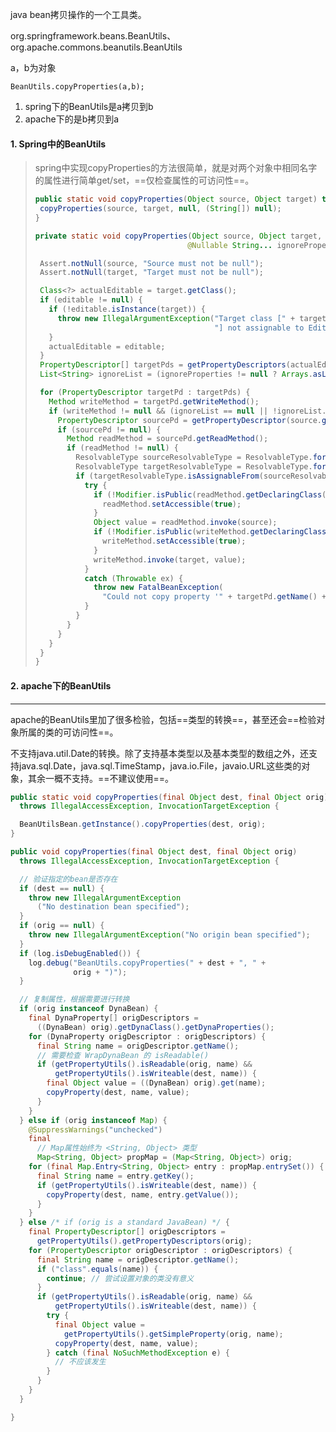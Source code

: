 java bean拷贝操作的一个工具类。



org.springframework.beans.BeanUtils、org.apache.commons.beanutils.BeanUtils



a，b为对象



`BeanUtils.copyProperties(a,b);`

1. spring下的BeanUtils是a拷贝到b
2. apache下的是b拷贝到a



#### 1. Spring中的BeanUtils

>spring中实现copyProperties的方法很简单，就是对两个对象中相同名字的属性进行简单get/set，==仅检查属性的可访问性==。
>
>```java
>public static void copyProperties(Object source, Object target) throws BeansException {
>  copyProperties(source, target, null, (String[]) null);
>}
>
>private static void copyProperties(Object source, Object target, @Nullable Class<?> editable,
>                                   @Nullable String... ignoreProperties) throws BeansException {
>
>  Assert.notNull(source, "Source must not be null");
>  Assert.notNull(target, "Target must not be null");
>
>  Class<?> actualEditable = target.getClass();
>  if (editable != null) {
>    if (!editable.isInstance(target)) {
>      throw new IllegalArgumentException("Target class [" + target.getClass().getName() +
>                                         "] not assignable to Editable class [" + editable.getName() + "]");
>    }
>    actualEditable = editable;
>  }
>  PropertyDescriptor[] targetPds = getPropertyDescriptors(actualEditable);
>  List<String> ignoreList = (ignoreProperties != null ? Arrays.asList(ignoreProperties) : null);
>
>  for (PropertyDescriptor targetPd : targetPds) {
>    Method writeMethod = targetPd.getWriteMethod();
>    if (writeMethod != null && (ignoreList == null || !ignoreList.contains(targetPd.getName()))) {
>      PropertyDescriptor sourcePd = getPropertyDescriptor(source.getClass(), targetPd.getName());
>      if (sourcePd != null) {
>        Method readMethod = sourcePd.getReadMethod();
>        if (readMethod != null) {
>          ResolvableType sourceResolvableType = ResolvableType.forMethodReturnType(readMethod);
>          ResolvableType targetResolvableType = ResolvableType.forMethodParameter(writeMethod, 0);
>          if (targetResolvableType.isAssignableFrom(sourceResolvableType)) {
>            try {
>              if (!Modifier.isPublic(readMethod.getDeclaringClass().getModifiers())) {
>                readMethod.setAccessible(true);
>              }
>              Object value = readMethod.invoke(source);
>              if (!Modifier.isPublic(writeMethod.getDeclaringClass().getModifiers())) {
>                writeMethod.setAccessible(true);
>              }
>              writeMethod.invoke(target, value);
>            }
>            catch (Throwable ex) {
>              throw new FatalBeanException(
>                "Could not copy property '" + targetPd.getName() + "' from source to target", ex);
>            }
>          }
>        }
>      }
>    }
>  }
>}
>```



#### 2. apache下的BeanUtils

---

apache的BeanUtils里加了很多检验，包括==类型的转换==，甚至还会==检验对象所属的类的可访问性==。

不支持java.util.Date的转换。除了支持基本类型以及基本类型的数组之外，还支持java.sql.Date，java.sql.TimeStamp，java.io.File，javaio.URL这些类的对象，其余一概不支持。==不建议使用==。

```java
public static void copyProperties(final Object dest, final Object orig)
  throws IllegalAccessException, InvocationTargetException {

  BeanUtilsBean.getInstance().copyProperties(dest, orig);
}

public void copyProperties(final Object dest, final Object orig)
  throws IllegalAccessException, InvocationTargetException {

  // 验证指定的bean是否存在
  if (dest == null) {
    throw new IllegalArgumentException
      ("No destination bean specified");
  }
  if (orig == null) {
    throw new IllegalArgumentException("No origin bean specified");
  }
  if (log.isDebugEnabled()) {
    log.debug("BeanUtils.copyProperties(" + dest + ", " +
              orig + ")");
  }

  // 复制属性，根据需要进行转换
  if (orig instanceof DynaBean) {
    final DynaProperty[] origDescriptors =
      ((DynaBean) orig).getDynaClass().getDynaProperties();
    for (DynaProperty origDescriptor : origDescriptors) {
      final String name = origDescriptor.getName();
      // 需要检查 WrapDynaBean 的 isReadable()
      if (getPropertyUtils().isReadable(orig, name) &&
          getPropertyUtils().isWriteable(dest, name)) {
        final Object value = ((DynaBean) orig).get(name);
        copyProperty(dest, name, value);
      }
    }
  } else if (orig instanceof Map) {
    @SuppressWarnings("unchecked")
    final
      // Map属性始终为 <String, Object> 类型
      Map<String, Object> propMap = (Map<String, Object>) orig;
    for (final Map.Entry<String, Object> entry : propMap.entrySet()) {
      final String name = entry.getKey();
      if (getPropertyUtils().isWriteable(dest, name)) {
        copyProperty(dest, name, entry.getValue());
      }
    }
  } else /* if (orig is a standard JavaBean) */ {
    final PropertyDescriptor[] origDescriptors =
      getPropertyUtils().getPropertyDescriptors(orig);
    for (PropertyDescriptor origDescriptor : origDescriptors) {
      final String name = origDescriptor.getName();
      if ("class".equals(name)) {
        continue; // 尝试设置对象的类没有意义
      }
      if (getPropertyUtils().isReadable(orig, name) &&
          getPropertyUtils().isWriteable(dest, name)) {
        try {
          final Object value =
            getPropertyUtils().getSimpleProperty(orig, name);
          copyProperty(dest, name, value);
        } catch (final NoSuchMethodException e) {
          // 不应该发生
        }
      }
    }
  }

}
```

